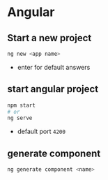 # Angular

## Start a new project
```bash
ng new <app name>
```
- enter for default answers

## start angular project
```bash
npm start 
# or
ng serve
```
- default port
` 4200 `

## generate component
```bash
ng generate component <name>
```